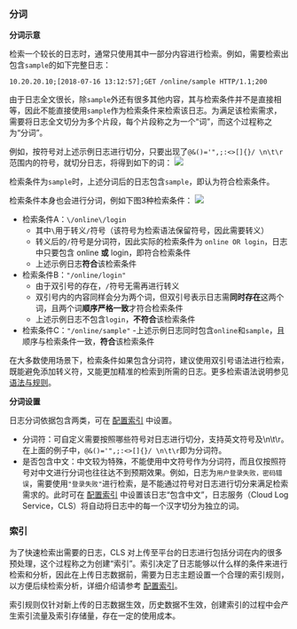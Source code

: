 ### 分词

**分词示意**

检索一个较长的日志时，通常只使用其中一部分内容进行检索。例如，需要检索出包含`sample`的如下完整日志：
```
10.20.20.10;[2018-07-16 13:12:57];GET /online/sample HTTP/1.1;200
```

由于日志全文很长，除`sample`外还有很多其他内容，其与检索条件并不是直接相等，因此不能直接使用`sample`作为检索条件来检索该日志。为满足该检索需求，需要将日志全文切分为多个片段，每个片段称之为一个“词”，而这个过程称之为“分词”。

例如，按符号对上述示例日志进行切分，只要出现了`@&()='",;:<>[]{}/ \n\t\r`范围内的符号，就切分日志，将得到如下的词：
![](https://qcloudimg.tencent-cloud.cn/raw/4b55099ec50689e3b18308687f14f287.png)

检索条件为`sample`时，上述分词后的日志包含`sample`，即认为符合检索条件。

检索条件本身也会进行分词，例如下图3种检索条件：
![](https://qcloudimg.tencent-cloud.cn/raw/a0b675624980e4620e706153a63dcbd9.png)

- 检索条件A：`\/online\/login`
  - 其中`\`用于转义`/`符号（该符号为检索语法保留符号，因此需要转义）
  - 转义后的`/`符号是分词符，因此实际的检索条件为 `online OR login`，日志中只要包含 online **或** login，即符合检索条件
  - 上述示例日志**符合**该检索条件
- 检索条件B：`"/online/login"`
  - 由于双引号的存在，`/`符号无需再进行转义
  - 双引号内的内容同样会分为两个词，但双引号表示日志需**同时存在**这两个词，且两个词**顺序严格一致**才符合检索条件
  - 上述示例日志不包含`login`，**不符合**该检索条件
- 检索条件C：`"/online/sample"`
  -上述示例日志同时包含`online`和`sample`，且顺序与检索条件一致，**符合**该检索条件

在大多数使用场景下，检索条件如果包含分词符，建议使用双引号语法进行检索，既能避免添加转义符，又能更加精准的检索到所需的日志。更多检索语法说明参见 [语法与规则](https://cloud.tencent.com/document/product/614/47044)。


**分词设置**

日志分词依据包含两类，可在 [配置索引](https://cloud.tencent.com/document/product/614/50922) 中设置。

- 分词符：可自定义需要按照哪些符号对日志进行切分，支持英文符号及\n\t\r。在上面的例子中，`@&()='",;:<>[]{}/ \n\t\r`即为分词符。
- 是否包含中文：中文较为特殊，不能使用中文符号作为分词符，而且仅按照符号对中文进行分词也往往达不到预期效果。例如，日志为`用户登录失败，密码错误`，需要使用`"登录失败"`进行检索，是不能通过符号对日志进行切分来满足检索需求的。此时可在 [配置索引](https://cloud.tencent.com/document/product/614/50922) 中设置该日志“包含中文”，日志服务（Cloud Log Service，CLS）将自动将日志中的每一个汉字切分为独立的词。


### 索引

为了快速检索出需要的日志，CLS 对上传至平台的日志进行包括分词在内的很多预处理，这个过程称之为创建“索引”。索引决定了日志能够以什么样的条件来进行检索和分析，因此在上传日志数据前，需要为日志主题设置一个合理的索引规则，以方便后续检索分析，详细介绍请参考 [配置索引](https://cloud.tencent.com/document/product/614/50922)。

索引规则仅针对新上传的日志数据生效，历史数据不生效，创建索引的过程中会产生索引流量及索引存储量，存在一定的使用成本。
